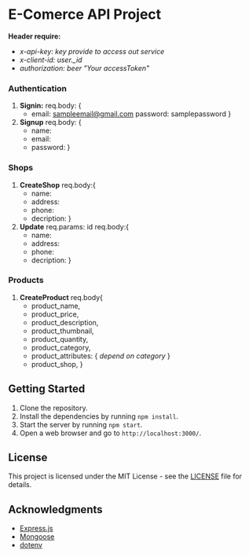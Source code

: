 # E-Comerce API Project

**Header require:**

- *x-api-key: key provide to access out service*
- *x-client-id: user._id*
- *authorization: beer "Your accessToken"*

### Authentication

1. **Signin:**
   req.body: {
   - email: sampleemail@gmail.com
     password: samplepassword
     }
2. **Signup**
   req.body: {
   - name:
   - email:
   - password:
   }

### Shops

1. **CreateShop**
   req.body:{
   - name:
   - address:
   - phone:
   - decription:
   }
2. **Update**
   req.params: id
   req.body:{
   - name:
   - address:
   - phone:
   - decription:
   }

### Products

1. **CreateProduct**
   req.body{
   - product_name,
   - product_price,
   - product_description,
   - product_thumbnail,
   - product_quantity,
   - product_category,
   - product_attributes: { *depend on category*  }
   - product_shop,
   }

## Getting Started

1. Clone the repository.
2. Install the dependencies by running `npm install`.
3. Start the server by running `npm start`.
4. Open a web browser and go to `http://localhost:3000/`.

## License

This project is licensed under the MIT License - see the [LICENSE](LICENSE) file for details.

## Acknowledgments

- [Express.js](https://expressjs.com/)
- [Mongoose](https://mongoosejs.com/)
- [dotenv](https://www.npmjs.com/package/dotenv)
